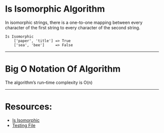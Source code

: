 # Is Isomorphic Algorithm
 In isomorphic strings, there is a one-to-one mapping between every character of the first string to every character of the second string.<br>

```
Is Isomorphic 
    ['paper', 'title'] => True
    ['sea', 'bee']     => False
```
---
# Big O Notation Of Algorithm
The algorithm’s run–time complexity is O(n)

---
# Resources:
- [Is Isomorphic](./is_isomorphic.py)<br>
- [Testing File](./test_isomorphic.py)